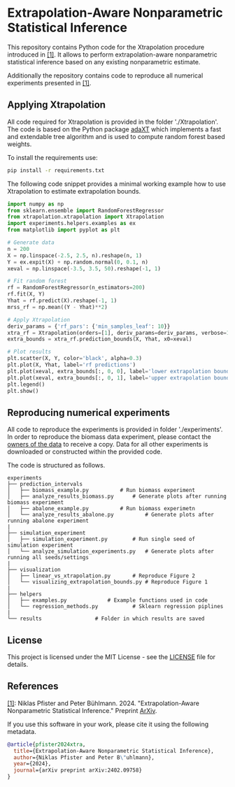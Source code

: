 # Extrapolation-Aware Nonparametric Statistical Inference

This repository contains Python code for the Xtrapolation procedure
introduced in <a href="#ref1">[1]</a><a id="ref1-back"></a>. It allows
to perform extrapolation-aware nonparametric statistical inference
based on any existing nonparametric estimate.

Additionally the repository contains code to reproduce all numerical
experiments presented in <a href="#ref1">[1]</a><a
id="ref1-back"></a>.


## Applying Xtrapolation

All code required for Xtrapolation is provided in the folder
'./Xtrapolation'.  The code is based on the Python package
[adaXT](https://github.com/NiklasPfister/adaXT) which implements a
fast and extendable tree algorithm and is used to compute random
forest based weights.

To install the requirements use:
```bash
pip install -r requirements.txt

```

The following code snippet provides a minimal working example how to
use Xtrapolation to estimate extrapolation bounds.

```python
import numpy as np
from sklearn.ensemble import RandomForestRegressor
from xtrapolation.xtrapolation import Xtrapolation
import experiments.helpers.examples as ex
from matplotlib import pyplot as plt

# Generate data
n = 200
X = np.linspace(-2.5, 2.5, n).reshape(n, 1)
Y = ex.expit(X) + np.random.normal(0, 0.1, n)
xeval = np.linspace(-3.5, 3.5, 50).reshape(-1, 1)

# Fit random forest
rf = RandomForestRegressor(n_estimators=200)
rf.fit(X, Y)
Yhat = rf.predict(X).reshape(-1, 1)
mrss_rf = np.mean((Y - Yhat)**2)

# Apply Xtrapolation
deriv_params = {'rf_pars': {'min_samples_leaf': 10}}
xtra_rf = Xtrapolation(orders=[1], deriv_params=deriv_params, verbose=1)
extra_bounds = xtra_rf.prediction_bounds(X, Yhat, x0=xeval)

# Plot results
plt.scatter(X, Y, color='black', alpha=0.3)
plt.plot(X, Yhat, label='rf predictions')
plt.plot(xeval, extra_bounds[:, 0, 0], label='lower extrapolation bound')
plt.plot(xeval, extra_bounds[:, 0, 1], label='upper extrapolation bound')
plt.legend()
plt.show()
```

## Reproducing numerical experiments

All code to reproduce the experiments is provided in folder
'./experiments'. In order to reproduce the biomass data experiment,
please contact the [owners of the
data](https://doi.org/10.1016/j.foreco.2022.120653) to receive a
copy. Data for all other experiments is downloaded or constructed
within the provided code.

The code is structured as follows.
```
experiments
├── prediction_intervals
│   ├── biomass_example.py		    # Run biomass experiment
│   ├── analyze_results_biomass.py	    # Generate plots after running biomass experiment
│   ├── abalone_example.py		    # Run biomass experimetn
│   └── analyze_results_abalone.py          # Generate plots after running abalone experiment
|
├── simulation_experiment
│   ├── simulation_experiment.py	    # Run single seed of simulation experiment
│   └── analyze_simulation_experiments.py   # Generate plots after running all seeds/settings
|
├── visualization
│   ├── linear_vs_xtrapolation.py	    # Reproduce Figure 2
│   └── visualizing_extrapolation_bounds.py # Reproduce Figure 1
|
├── helpers
│   ├── examples.py			    # Example functions used in code
│   └── regression_methods.py 		    # Sklearn regression piplines
|
└── results				    # Folder in which results are saved
```


## License

This project is licensed under the MIT License - see the
[LICENSE](LICENSE.md) file for details.


## References

<a id="ref1"></a><a href="#ref1-back">[1]</a>: Niklas Pfister and
Peter Bühlmann. 2024. "Extrapolation-Aware Nonparametric Statistical
Inference." Preprint [ArXiv](https://arxiv.org/abs/2402.09758).


If you use this software in your work, please cite it using the
following metadata.

```bibtex
@article{pfister2024xtra,
  title={Extrapolation-Aware Nonparametric Statistical Inference}, 
  author={Niklas Pfister and Peter B\"uhlmann},
  year={2024},
  journal={arXiv preprint arXiv:2402.09758}
}
```